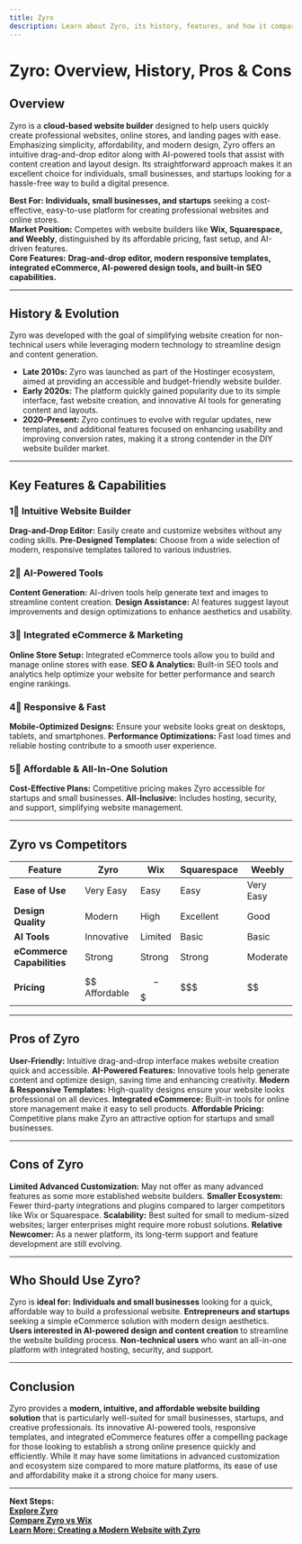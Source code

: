 ```yaml
---
title: Zyro
description: Learn about Zyro, its history, features, and how it compares to other website builders.
---
```


# **Zyro: Overview, History, Pros & Cons**

## **Overview**  
Zyro is a **cloud-based website builder** designed to help users quickly create professional websites, online stores, and landing pages with ease. Emphasizing simplicity, affordability, and modern design, Zyro offers an intuitive drag-and-drop editor along with AI-powered tools that assist with content creation and layout design. Its straightforward approach makes it an excellent choice for individuals, small businesses, and startups looking for a hassle-free way to build a digital presence.

 **Best For:** **Individuals, small businesses, and startups** seeking a cost-effective, easy-to-use platform for creating professional websites and online stores.  
 **Market Position:** Competes with website builders like **Wix, Squarespace, and Weebly**, distinguished by its affordable pricing, fast setup, and AI-driven features.  
 **Core Features:** **Drag-and-drop editor, modern responsive templates, integrated eCommerce, AI-powered design tools, and built-in SEO capabilities.**

---

## **History & Evolution**  
Zyro was developed with the goal of simplifying website creation for non-technical users while leveraging modern technology to streamline design and content generation.

- **Late 2010s:** Zyro was launched as part of the Hostinger ecosystem, aimed at providing an accessible and budget-friendly website builder.
- **Early 2020s:** The platform quickly gained popularity due to its simple interface, fast website creation, and innovative AI tools for generating content and layouts.
- **2020-Present:** Zyro continues to evolve with regular updates, new templates, and additional features focused on enhancing usability and improving conversion rates, making it a strong contender in the DIY website builder market.

---

## **Key Features & Capabilities**

### **1⃣ Intuitive Website Builder**
 **Drag-and-Drop Editor:** Easily create and customize websites without any coding skills.
 **Pre-Designed Templates:** Choose from a wide selection of modern, responsive templates tailored to various industries.

### **2⃣ AI-Powered Tools**
 **Content Generation:** AI-driven tools help generate text and images to streamline content creation.
 **Design Assistance:** AI features suggest layout improvements and design optimizations to enhance aesthetics and usability.

### **3⃣ Integrated eCommerce & Marketing**
 **Online Store Setup:** Integrated eCommerce tools allow you to build and manage online stores with ease.
 **SEO & Analytics:** Built-in SEO tools and analytics help optimize your website for better performance and search engine rankings.

### **4⃣ Responsive & Fast**
 **Mobile-Optimized Designs:** Ensure your website looks great on desktops, tablets, and smartphones.
 **Performance Optimizations:** Fast load times and reliable hosting contribute to a smooth user experience.

### **5⃣ Affordable & All-In-One Solution**
 **Cost-Effective Plans:** Competitive pricing makes Zyro accessible for startups and small businesses.
 **All-Inclusive:** Includes hosting, security, and support, simplifying website management.

---

## **Zyro vs Competitors**

| Feature                   | Zyro            | Wix             | Squarespace      | Weebly           |
|---------------------------|-----------------|-----------------|------------------|------------------|
| **Ease of Use**           |  Very Easy    |  Easy         |  Easy          |  Very Easy     |
| **Design Quality**        |  Modern       |  High         |  Excellent     |  Good          |
| **AI Tools**              |  Innovative   |  Limited      |  Basic         |  Basic         |
| **eCommerce Capabilities**|  Strong       |  Strong      |  Strong        |  Moderate      |
| **Pricing**               | $$ Affordable   | $$-$$$         | $$$              | $$              |

---

## **Pros of Zyro**
 **User-Friendly:** Intuitive drag-and-drop interface makes website creation quick and accessible.
 **AI-Powered Features:** Innovative tools help generate content and optimize design, saving time and enhancing creativity.
 **Modern & Responsive Templates:** High-quality designs ensure your website looks professional on all devices.
 **Integrated eCommerce:** Built-in tools for online store management make it easy to sell products.
 **Affordable Pricing:** Competitive plans make Zyro an attractive option for startups and small businesses.

---

## **Cons of Zyro**
 **Limited Advanced Customization:** May not offer as many advanced features as some more established website builders.
 **Smaller Ecosystem:** Fewer third-party integrations and plugins compared to larger competitors like Wix or Squarespace.
 **Scalability:** Best suited for small to medium-sized websites; larger enterprises might require more robust solutions.
 **Relative Newcomer:** As a newer platform, its long-term support and feature development are still evolving.

---

## **Who Should Use Zyro?**
Zyro is **ideal for:**
 **Individuals and small businesses** looking for a quick, affordable way to build a professional website.
 **Entrepreneurs and startups** seeking a simple eCommerce solution with modern design aesthetics.
 **Users interested in AI-powered design and content creation** to streamline the website building process.
 **Non-technical users** who want an all-in-one platform with integrated hosting, security, and support.

---

## **Conclusion**
Zyro provides a **modern, intuitive, and affordable website building solution** that is particularly well-suited for small businesses, startups, and creative professionals. Its innovative AI-powered tools, responsive templates, and integrated eCommerce features offer a compelling package for those looking to establish a strong online presence quickly and efficiently. While it may have some limitations in advanced customization and ecosystem size compared to more mature platforms, its ease of use and affordability make it a strong choice for many users.

---

 **Next Steps:**  
 **[Explore Zyro](https://zyro.com/)**  
 **[Compare Zyro vs Wix](#)**  
 **[Learn More: Creating a Modern Website with Zyro](#)**
